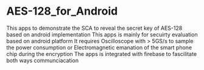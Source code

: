 # AES-128_for_Android
This apps to demonstrate the SCA to reveal the secret key of AES-128 based on android  implementation
This apps is mainly for secuirty evaluation based on android platform
It requires Oscilloscope with > 5GS/s to sample the power consumption or Electromagnetic emanation of the smart phone chip during the encryption
The apps is integrated with firebase to fascilitate both ways communciacation 
